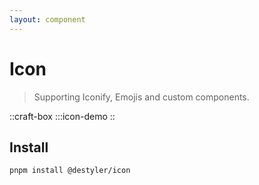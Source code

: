 ```yaml
---
layout: component
---
```


# Icon

> Supporting Iconify, Emojis and custom components.

::craft-box
:::icon-demo
::

## Install

```bash
pnpm install @destyler/icon
```
